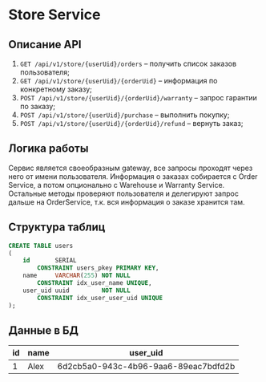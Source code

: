 # Store Service

## Описание API

1. `GET /api/v1/store/{userUid}/orders` – получить список заказов пользователя;
1. `GET /api/v1/store/{userUid}/{orderUid}` – информация по конкретному заказу;
1. `POST /api/v1/store/{userUid}/{orderUid}/warranty` – запрос гарантии по заказу;
1. `POST /api/v1/store/{userUid}/purchase` – выполнить покупку;
1. `POST /api/v1/store/{userUid}/{orderUid}/refund` – вернуть заказ;

## Логика работы

Сервис является своеобразным gateway, все запросы проходят через него от имени пользователя. Информация о заказах
собирается с Order Service, а потом опционально с Warehouse и Warranty Service.   
Остальные методы проверяют пользователя и делегируют запрос дальше на OrderService, т.к. вся информация о заказе
хранится там.

## Структура таблиц

```sql
CREATE TABLE users
(
    id       SERIAL
        CONSTRAINT users_pkey PRIMARY KEY,
    name     VARCHAR(255) NOT NULL
        CONSTRAINT idx_user_name UNIQUE,
    user_uid uuid         NOT NULL
        CONSTRAINT idx_user_user_uid UNIQUE
);
```

## Данные в БД

| id | name |             user_uid                 |
|----|------|--------------------------------------|
|  1 | Alex | 6d2cb5a0-943c-4b96-9aa6-89eac7bdfd2b |
